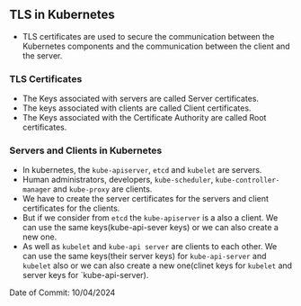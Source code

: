 ## TLS in Kubernetes

- TLS certificates are used to secure the communication between the Kubernetes components and the communication between the client and the server.

### TLS Certificates

- The Keys associated with servers are called Server certificates.
- The keys associated with clients are called Client certificates.
- The Keys associated with the Certificate Authority are called Root certificates.

### Servers and Clients in Kubernetes

- In kubernetes, the `kube-apiserver`, `etcd` and `kubelet` are servers.
- Human administrators, developers, `kube-scheduler`, `kube-controller-manager` and `kube-proxy` are clients.
- We have to create the server certificates for the servers and client certificates for the clients.
- But if we consider from `etcd` the `kube-apiserver` is a also a client. We can use the same keys(kube-api-sever keys) or we can also create a new one.
- As well as `kubelet` and `kube-api server` are clients to each other. We can use the same keys(their server keys) for `kube-api-server` and `kubelet` also or we can also create a new one(clinet keys for `kubelet` and server keys for `kube-api-server).

Date of Commit: 10/04/2024